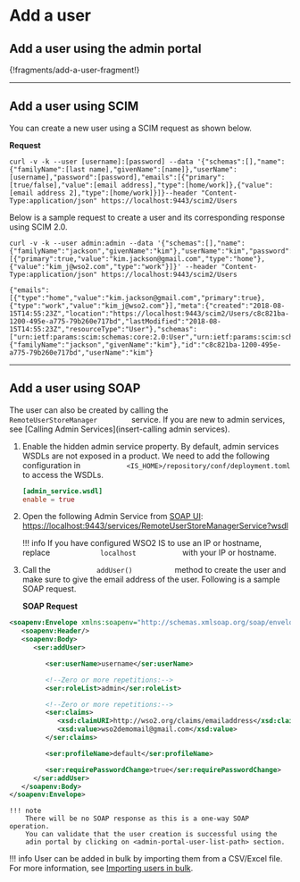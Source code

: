 # Add a user

## Add a user using the admin portal

{!fragments/add-a-user-fragment!}

---

## Add a user using SCIM
You can create a new user using a SCIM request as shown below. 

**Request**

```curl
curl -v -k --user [username]:[password] --data '{"schemas":[],"name":{"familyName":[last name],"givenName":[name]},"userName":[username],"password":[password],"emails":[{"primary":[true/false],"value":[email address],"type":[home/work]},{"value":[email address 2],"type":[home/work]}]}--header "Content-Type:application/json" https://localhost:9443/scim2/Users
```

Below is a sample request to create a user and its corresponding response using SCIM 2.0. 

```tab="Sample Request"
curl -v -k --user admin:admin --data '{"schemas":[],"name":{"familyName":"jackson","givenName":"kim"},"userName":"kim","password":"kimwso2","emails":[{"primary":true,"value":"kim.jackson@gmail.com","type":"home"},{"value":"kim_j@wso2.com","type":"work"}]}' --header "Content-Type:application/json" https://localhost:9443/scim2/Users
```

```tab="Sample Response"
{"emails":[{"type":"home","value":"kim.jackson@gmail.com","primary":true},{"type":"work","value":"kim_j@wso2.com"}],"meta":{"created":"2018-08-15T14:55:23Z","location":"https://localhost:9443/scim2/Users/c8c821ba-1200-495e-a775-79b260e717bd","lastModified":"2018-08-15T14:55:23Z","resourceType":"User"},"schemas":["urn:ietf:params:scim:schemas:core:2.0:User","urn:ietf:params:scim:schemas:extension:enterprise:2.0:User"],"name":{"familyName":"jackson","givenName":"kim"},"id":"c8c821ba-1200-495e-a775-79b260e717bd","userName":"kim"}
```

---

## Add a user using SOAP

The user can also be created by calling the
`          RemoteUserStoreManager         ` service. If you are new to
admin services, see [Calling Admin Services](insert-calling admin services).

1.  Enable the hidden admin service property. 
    By default, admin services WSDLs are not exposed in a product. We need to add the following configuration in  `            <IS_HOME>/repository/conf/deployment.toml           ` to access the WSDLs.
     
    ```toml
    [admin_service.wsdl]
    enable = true
    ```

2.  Open the following Admin Service from [SOAP UI](https://www.soapui.org/downloads/latest-release.html):
    [https://localhost:9443/services/RemoteUserStoreManagerService?wsdl  
    ](https://localhost:9443/services/RemoteUserStoreManagerService?wsdl)

    !!! info 
         If you have configured WSO2 IS to use an IP or hostname, replace
         `             localhost            ` with your IP or hostname.

3.  Call the `            addUser()           ` method to create the
    user and make sure to give the email address of the user. Following is a sample SOAP request.

    **SOAP Request**

   ``` xml
   <soapenv:Envelope xmlns:soapenv="http://schemas.xmlsoap.org/soap/envelope/" xmlns:ser="http://service.ws.um.carbon.wso2.org" xmlns:xsd="http://common.mgt.user.carbon.wso2.org/xsd">
      <soapenv:Header/>
      <soapenv:Body>
         <ser:addUser>

            <ser:userName>username</ser:userName>

            <!--Zero or more repetitions:-->
            <ser:roleList>admin</ser:roleList>

            <!--Zero or more repetitions:-->
            <ser:claims>
               <xsd:claimURI>http://wso2.org/claims/emailaddress</xsd:claimURI>
               <xsd:value>wso2demomail@gmail.com</xsd:value>
            </ser:claims>

            <ser:profileName>default</ser:profileName>

            <ser:requirePasswordChange>true</ser:requirePasswordChange>
         </ser:addUser>
      </soapenv:Body>
   </soapenv:Envelope>
   ```

    !!! note
        There will be no SOAP response as this is a one-way SOAP operation.
        You can validate that the user creation is successful using the
        adin portal by clicking on <admin-portal-user-list-path> section.

!!! info 
    User can be added in bulk by importing them from a CSV/Excel file. For more information, see [Importing users in bulk](admin-portal-bulk-section).